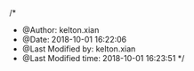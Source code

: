 /*
 * @Author: kelton.xian 
 * @Date: 2018-10-01 16:22:06 
 * @Last Modified by: kelton.xian
 * @Last Modified time: 2018-10-01 16:23:51
 */


